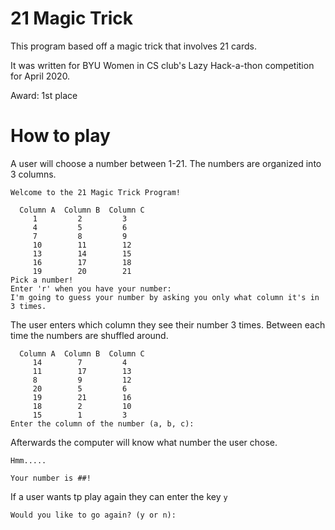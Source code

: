 # 21 Magic Trick
This program based off a magic trick that involves 21 cards.

It was written for BYU Women in CS club's Lazy Hack-a-thon competition for April 2020.

Award: 1st place

# How to play
A user will choose a number between 1-21. The numbers are organized into 3 columns.
```
Welcome to the 21 Magic Trick Program!

  Column A  Column B  Column C
     1         2         3
     4         5         6
     7         8         9
     10        11        12
     13        14        15
     16        17        18
     19        20        21
Pick a number!
Enter 'r' when you have your number: 
I'm going to guess your number by asking you only what column it's in 3 times.
```

The user enters which column they see their number 3 times. Between each time the numbers are shuffled around.
```
  Column A  Column B  Column C
     14        7         4
     11        17        13
     8         9         12
     20        5         6
     19        21        16
     18        2         10
     15        1         3
Enter the column of the number (a, b, c):
```

Afterwards the computer will know what number the user chose.
```
Hmm.....

Your number is ##!
```

If a user wants tp play again they can enter the key `y`
```
Would you like to go again? (y or n):
```
